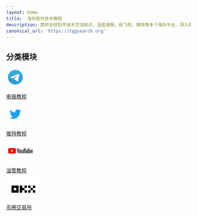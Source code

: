 ```yaml
---
layout: home
title:  海外软件技术教程
description: 提供全球软件技术交流知识，涵盖电报、纸飞机、推特等多个海外平台，深入探讨油管、YouTube、Facebook等内容。欧易和币安的使用教程，节点返佣等实用信息全面解读。如需技术支持，请添加QQ联系：1702242347，加了没同意，请加 2928893676。
canonical_url: 'https://tggsearch.org'
---
```

<h2>分类模块</h2>
<div  class='icon-block-body-four'>
  <div class='icon-block-item'>
    <a href="{{ site.url }}/telegram.html">
        <img src="/docs/assets/img/telegram.png" alt="电报教程" height=50px>
        <p>电报教程</p>
    </a>
  </div>
   <div class='icon-block-item'>
    <a href="{{ site.url }}/twitter.html">
        <img src="/docs/assets/img/twitter.png" alt="推特教程" height=50px>
        <p>推特教程</p>
    </a>
  </div>  
   <div class='icon-block-item'>
    <a href="{{ site.url }}/youtube.html">
        <img src="/docs/assets/img/youtube.webp" alt="油管教程" height=50px>
        <p>油管教程</p>
    </a>
  </div>
  <div class='icon-block-item'>
    <a href="{{ site.url }}/exchange.html">
        <img src="/docs/assets/img/okx.png" alt="币圈交易所教程" height=50px>
        <p>币圈交易所</p>
    </a>
  </div>
</div>

<script async src="https://cse.google.com/cse.js?cx=970c3d76c027041ea">
</script>
<div class="gcse-searchbox-only"></div>